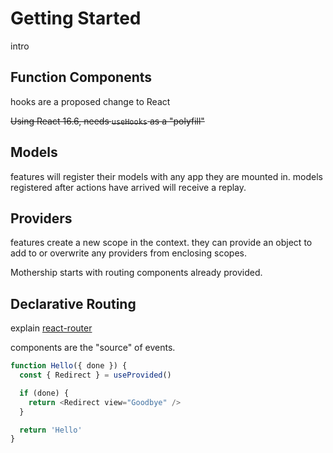 # Getting Started

intro

## Function Components

hooks are a proposed change to React

~~Using React 16.6, needs `useHooks` as a "polyfill"~~

## Models

features will register their models with any app they are mounted in. models registered after actions have arrived will receive a replay.

## Providers

features create a new scope in the context. they can provide an object to add to or overwrite any providers from enclosing scopes.

Mothership starts with routing components already provided.

## Declarative Routing

explain [react-router](https://github.com/ReactTraining/react-router)

components are the "source" of events.

```js
function Hello({ done }) {
  const { Redirect } = useProvided()

  if (done) {
    return <Redirect view="Goodbye" />
  }

  return 'Hello'
}
```
